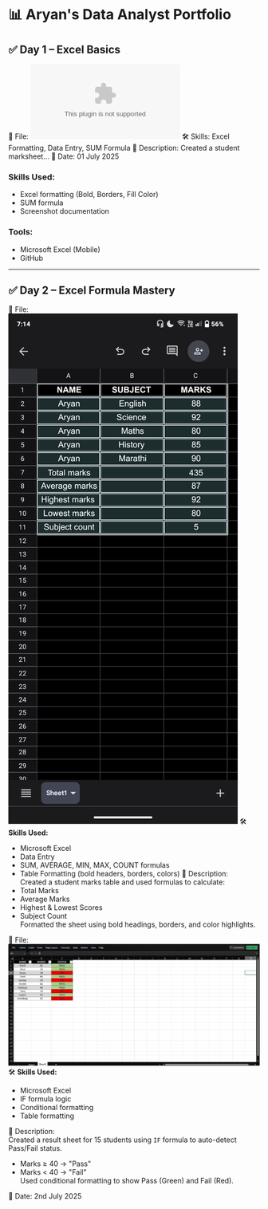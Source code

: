 # 📊 Aryan's Data Analyst Portfolio

## ✅ Day 1 – Excel Basics

📁 File: ![Day 1 Screenshot](./Aryan_Excel_day1_project.xls)
🛠️ Skills: Excel Formatting, Data Entry, SUM Formula
📝 Description: Created a student marksheet...
📅 Date: 01 July 2025
### Skills Used:
- Excel formatting (Bold, Borders, Fill Color)
- SUM formula
- Screenshot documentation

### Tools:
- Microsoft Excel (Mobile)
- GitHub


---

## ✅ Day 2 – Excel Formula Mastery

📁 File: ![Day 2 Screenshot](./Excelpractice2.png) 
🛠️ **Skills Used:**
- Microsoft Excel
- Data Entry
- SUM, AVERAGE, MIN, MAX, COUNT formulas
- Table Formatting (bold headers, borders, colors)
📝 Description:  
Created a student marks table and used formulas to calculate:
- Total Marks
- Average Marks
- Highest & Lowest Scores
- Subject Count  
Formatted the sheet using bold headings, borders, and color highlights.

📁 File: ![Day 2 Screenshot](./IF_FORMULA_RESULTS.jpg)
🛠️ **Skills Used:**
- Microsoft Excel
- IF formula logic
- Conditional formatting
- Table formatting

📝 Description:  
Created a result sheet for 15 students using `IF` formula to auto-detect Pass/Fail status.  
- Marks ≥ 40 → "Pass"  
- Marks < 40 → "Fail"  
Used conditional formatting to show Pass (Green) and Fail (Red).

📅 Date: 2nd July 2025
